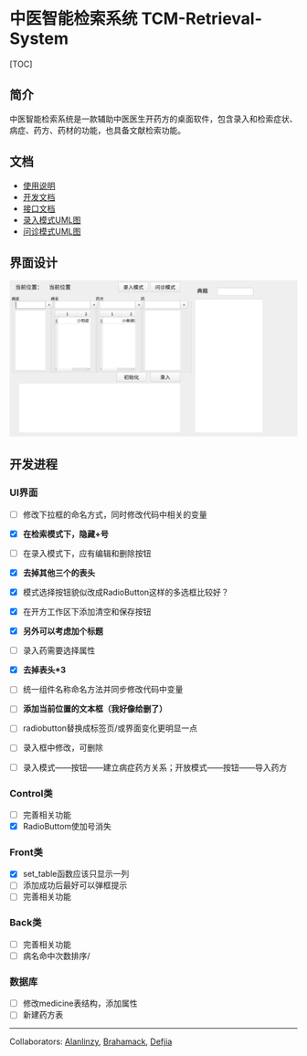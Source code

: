 # 中医智能检索系统 TCM-Retrieval-System

[TOC]

## 简介

​	中医智能检索系统是一款辅助中医医生开药方的桌面软件，包含录入和检索症状、病症、药方、药材的功能，也具备文献检索功能。	

## 文档

- [使用说明](Document/Usage.md)
- [开发文档](Document/Dev.md)
- [接口文档](Document/API.md)
- [录入模式UML图](Document/录入活动图.pdf)
- [问诊模式UML图](Document/问诊活动图.pdf)

## 界面设计

![深度截图_Control.py_20181107190137](Backup/深度截图_Control.py_20181107190137.png)

## 开发进程

### UI界面

- [ ] 修改下拉框的命名方式，同时修改代码中相关的变量
- [x] **在检索模式下，隐藏+号**
- [ ] 在录入模式下，应有编辑和删除按钮
- [x] **去掉其他三个的表头**
- [x] 模式选择按钮貌似改成RadioButton这样的多选框比较好？
- [x] 在开方工作区下添加清空和保存按钮
- [x] **另外可以考虑加个标题**
- [ ] 录入药需要选择属性
- [x] **去掉表头*3**
- [ ] 统一组件名称命名方法并同步修改代码中变量
- [ ] **添加当前位置的文本框（我好像给删了）**

- [ ] radiobutton替换成标签页/或界面变化更明显一点
- [ ] 录入框中修改，可删除
- [ ] 录入模式——按钮——建立病症药方关系；开放模式——按钮——导入药方
### Control类

- [ ] 完善相关功能
- [x] RadioButtom使加号消失

### Front类

- [x] set_table函数应该只显示一列
- [ ] 添加成功后最好可以弹框提示
- [ ] 完善相关功能

### Back类

- [ ] 完善相关功能
- [ ] 病名命中次数排序/ 

### 数据库

- [ ] 修改medicine表结构，添加属性
- [ ] 新建药方表

------

Collaborators: [Alanlinzy](https://github.com/alanlinzy), [Brahamack](https://github.com/brahamack), [Defjia](https://github.com/DefJia)
